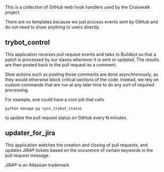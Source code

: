 This is a collection of GitHub web hook handlers used by the Crosswalk project.

There are no templates because we just process events sent by GitHub and do not
need to show anything to users directly.

## trybot_control

This application receives pull request events and talks to Buildbot so that a
patch is processed by our slaves whenever it is sent or updated. The results
are then posted back to the pull request as a comment.

Slow actions such as posting those comments are done asynchronously, as they
would otherwise block critical sections of the code. Instead, we rely on custom
commands that are run at any later time to do any sort of required processing.

For example, one could have a cron job that calls

    python manage.py sync_trybot_status

to update the pull request status on GitHub every N minutes.

## updater_for_jira

This application watches the creation and closing of pull requests, and updates
JIRA® tickets based on the occurence of certain keywords in the pull request
message.

JIRA® is an Atlassian trademark.
